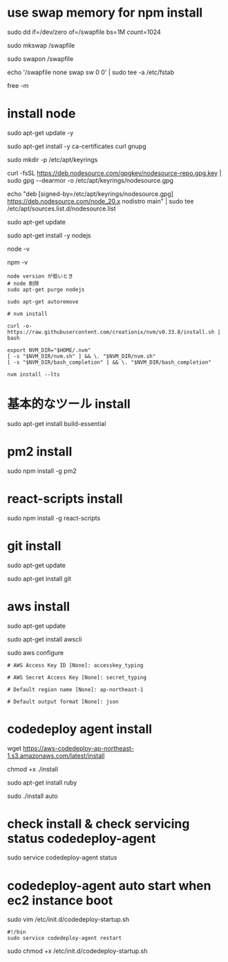 # use swap memory for npm install

sudo dd if=/dev/zero of=/swapfile bs=1M count=1024

sudo mkswap /swapfile

sudo swapon /swapfile

echo '/swapfile none swap sw 0 0' | sudo tee -a /etc/fstab

free -m

# install node

sudo apt-get update -y

sudo apt-get install -y ca-certificates curl gnupg

sudo mkdir -p /etc/apt/keyrings

curl -fsSL https://deb.nodesource.com/gpgkey/nodesource-repo.gpg.key | sudo gpg --dearmor -o /etc/apt/keyrings/nodesource.gpg

echo "deb [signed-by=/etc/apt/keyrings/nodesource.gpg] https://deb.nodesource.com/node_20.x nodistro main" | sudo tee /etc/apt/sources.list.d/nodesource.list

sudo apt-get update

sudo apt-get install -y nodejs

node -v

npm -v

```
node version が低いとき
# node 削除
sudo apt-get purge nodejs

sudo apt-get autoremove

# nvm install

curl -o- https://raw.githubusercontent.com/creationix/nvm/v0.33.8/install.sh | bash

export NVM_DIR="$HOME/.nvm"
[ -s "$NVM_DIR/nvm.sh" ] && \. "$NVM_DIR/nvm.sh" 
[ -s "$NVM_DIR/bash_completion" ] && \. "$NVM_DIR/bash_completion"

nvm install --lts
```

# 基本的なツール install
sudo apt-get install build-essential

# pm2 install

sudo npm install -g pm2

# react-scripts install

sudo npm install -g react-scripts

# git install

sudo apt-get update

sudo apt-get install git

# aws install

sudo apt-get update

sudo apt-get install awscli

sudo aws configure

```
# AWS Access Key ID [None]: accesskey_typing

# AWS Secret Access Key [None]: secret_typing

# Default region name [None]: ap-northeast-1

# Default output format [None]: json
```
# codedeploy agent install

wget https://aws-codedeploy-ap-northeast-1.s3.amazonaws.com/latest/install

chmod +x ./install

sudo apt-get install ruby

sudo ./install auto

# check install & check servicing status codedeploy-agent

sudo service codedeploy-agent status

# codedeploy-agent auto start when ec2 instance boot

sudo vim /etc/init.d/codedeploy-startup.sh

```
#!/bin
sudo service codedeploy-agent restart
```

sudo chmod +x /etc/init.d/codedeploy-startup.sh